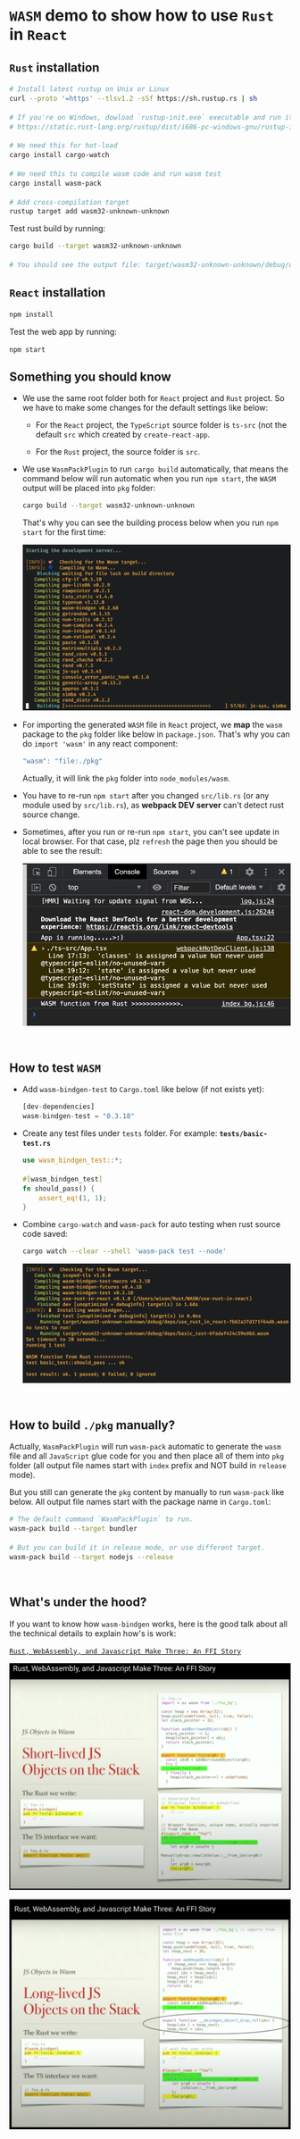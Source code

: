 # `WASM` demo to show how to use `Rust` in `React`

## `Rust` installation

```bash
# Install latest rustup on Unix or Linux
curl --proto '=https' --tlsv1.2 -sSf https://sh.rustup.rs | sh

# If you're on Windows, dowload `rustup-init.exe` executable and run it:
# https://static.rust-lang.org/rustup/dist/i686-pc-windows-gnu/rustup-init.exe

# We need this for hot-load
cargo install cargo-watch

# We need this to compile wasm code and run wasm test
cargo install wasm-pack

# Add cross-compilation target
rustup target add wasm32-unknown-unknown
```

Test rust build by running:

```bash
cargo build --target wasm32-unknown-unknown

# You should see the output file: target/wasm32-unknown-unknown/debug/use_rust_in_react.wasm
```

## `React` installation

```bash
npm install
```

Test the web app by running:

`npm start`


## Something you should know

- We use the same root folder both for `React` project and `Rust` project. So we have to 
make some changes for the default settings like below:

    - For the `React` project, the `TypeScript` source folder is `ts-src` (not the default `src`
    which created by `create-react-app`.

    - For the `Rust` project, the source folder is `src`.

- We use `WasmPackPlugin` to run `cargo build` automatically, that means the command below will run automatic 
when you run `npm start`, the `WASM` output will be placed into `pkg` folder:

    ```bash
    cargo build --target wasm32-unknown-unknown
    ```

    That's why you can see the building process below when you run `npm start` for the first time:

    ![run-cargo-build-automatic.png](./readme_images/run-cargo-build-automatic.png)

- For importing the generated `WASM` file in `React` project, we **map** the `wasm` package to the `pkg` 
folder like below in `package.json`. That's why you can do `import 'wasm'` in any react component:
    
    ```js
    "wasm": "file:./pkg"
    ```

    Actually, it will link the `pkg` folder into `node_modules/wasm`.

- You have to re-run `npm start` after you changed `src/lib.rs` (or any module used by `src/lib.rs`), as
**webpack DEV server** can't detect rust source change. 

- Sometimes, after you run or re-run `npm start`, you can't see update in local browser. For that case, plz `refresh`
the page then you should be able to see the result:

    ![run-wasm-code.png](./readme_images/run-wasm-code.png)

</br>

## How to test `WASM`

- Add `wasm-bindgen-test` to `Cargo.toml` like below (if not exists yet):

    ```rust
    [dev-dependencies]
    wasm-bindgen-test = "0.3.18"
    ```

- Create any test files under `tests` folder. For example:  **`tests/basic-test.rs`**

    ```rs
    use wasm_bindgen_test::*;

    #[wasm_bindgen_test]
    fn should_pass() {
        assert_eq!(1, 1);
    }
    ```

- Combine `cargo-watch` and `wasm-pack` for auto testing when rust source code saved:

    ```bash
    cargo watch --clear --shell 'wasm-pack test --node'
    ```

    ![wasm-bindgen-test.png](./readme_images/wasm-bindgen-test.png)

</br>

## How to build `./pkg` manually?

Actually, `WasmPackPlugin` will run `wasm-pack` automatic to generate the `wasm` file and 
all `JavaScript` glue code for you and then place all of them into `pkg` folder (all output 
file names start with `index` prefix and NOT build in `release` mode). 

But you still can generate the `pkg` content by manually to run `wasm-pack` like below.
All output file names start with the package name in `Cargo.toml`:

```bash
# The default command `WasmPackPlugin` to run.
wasm-pack build --target bundler

# But you can build it in release mode, or use different target.
wasm-pack build --target nodejs --release
```

</br>

## What's under the hood?

If you want to know how `wasm-bindgen` works, here is the good talk about all the technical details
to explain how's is work:

[`Rust, WebAssembly, and Javascript Make Three: An FFI Story`]( https://www.youtube.com/watch?v=nvLw_XKlZaU&t=989s)


![how-bindgem-works-2.png](./readme_images/how-bindgem-works-2.png)

![how-bindgen-works.png](./readme_images/how-bindgen-works.png)

</br>

